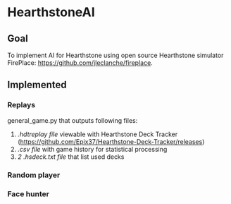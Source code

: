 # HearthstoneAI 

## Goal

To implement AI for Hearthstone using open source Hearthstone simulator FirePlace: https://github.com/jleclanche/fireplace.

## Implemented

### Replays
general_game.py that outputs following files:
1. _.hdtreplay file_ viewable with Hearthstone Deck Tracker (https://github.com/Epix37/Hearthstone-Deck-Tracker/releases)
2. _.csv file_ with game history for statistical processing
3. _2 .hsdeck.txt file_ that list used decks

### Random player

### Face hunter
